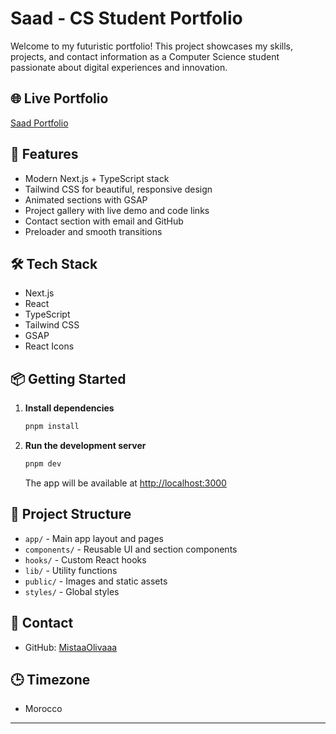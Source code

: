 # Saad - CS Student Portfolio

Welcome to my futuristic portfolio! This project showcases my skills, projects, and contact information as a Computer Science student passionate about digital experiences and innovation.


## 🌐 Live Portfolio

[Saad Portfolio](https://v0-futuristic-portfolio-website-omega-blush.vercel.app/)

## 🚀 Features
- Modern Next.js + TypeScript stack
- Tailwind CSS for beautiful, responsive design
- Animated sections with GSAP
- Project gallery with live demo and code links
- Contact section with email and GitHub
- Preloader and smooth transitions

## 🛠️ Tech Stack
- Next.js
- React
- TypeScript
- Tailwind CSS
- GSAP
- React Icons

## 📦 Getting Started

1. **Install dependencies**
   ```sh
   pnpm install
   ```

2. **Run the development server**
   ```sh
   pnpm dev
   ```
   The app will be available at [http://localhost:3000](http://localhost:3000)

## 📂 Project Structure
- `app/` - Main app layout and pages
- `components/` - Reusable UI and section components
- `hooks/` - Custom React hooks
- `lib/` - Utility functions
- `public/` - Images and static assets
- `styles/` - Global styles

## 👤 Contact

- GitHub: [MistaaOlivaaa](https://github.com/MistaaOlivaaa/)


## 🕒 Timezone
- Morocco

---

